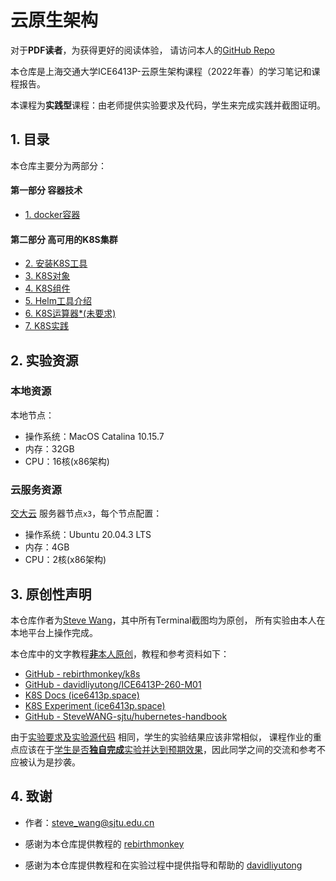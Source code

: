 # 云原生架构

对于**PDF读者**，为获得更好的阅读体验，
请访问本人的[GitHub Repo](https://github.com/SteveWANG-sjtu/cloud-native-architecture) 

本仓库是上海交通大学ICE6413P-云原生架构课程（2022年春）的学习笔记和课程报告。

本课程为**实践型**课程：由老师提供实验要求及代码，学生来完成实践并截图证明。



## 1. 目录
本仓库主要分为两部分：

#### 第一部分 容器技术
- [1. docker容器](1_container)

#### 第二部分 高可用的K8S集群
- [2. 安装K8S工具](2_k8s_installation)
- [3. K8S对象](3_k8s_objects)
- [4. K8S组件](4_k8s_components)
- [5. Helm工具介绍](5_Helm)
- [6. K8S运算器*(未要求)](6_k8s_operator)
- [7. K8S实践](7_k8s_lab)



## 2. 实验资源

### 本地资源

本地节点：
- 操作系统：MacOS Catalina 10.15.7
- 内存：32GB
- CPU：16核(x86架构)

### 云服务资源

[交大云](https://jcloud.sjtu.edu.cn/) 服务器节点`x3`，每个节点配置：
- 操作系统：Ubuntu 20.04.3 LTS
- 内存：4GB
- CPU：2核(x86架构)


## 3. 原创性声明

本仓库作者为[Steve Wang](mailto:steve_wang@sjtu.edu.cn)，其中所有Terminal截图均为原创， 所有实验由本人在本地平台上操作完成。

本仓库中的文字教程<u>**非**本人原创</u>，教程和参考资料如下：
- [GitHub - rebirthmonkey/k8s](https://github.com/rebirthmonkey/k8s)
- [GitHub - davidliyutong/ICE6413P-260-M01](https://github.com/davidliyutong/ICE6413P-260-M01)
- [K8S Docs (ice6413p.space)](https://docs.ice6413p.space/)
- [K8S Experiment (ice6413p.space)](https://report.ice6413p.space/)
- [GitHub - SteveWANG-sjtu/hubernetes-handbook](https://github.com/SteveWANG-sjtu/kubernetes-handbook)


由于[实验要求及实验源代码](https://github.com/rebirthmonkey/k8s) 相同，学生的实验结果应该非常相似，
课程作业的重点应该在于<u>学生是否**独自完成**实验并达到预期效果</u>，因此同学之间的交流和参考不应被认为是抄袭。

## 4. 致谢

- 作者：steve_wang@sjtu.edu.cn

- 感谢为本仓库提供教程的 [rebirthmonkey](https://github.com/rebirthmonkey/)

- 感谢为本仓库提供教程和在实验过程中提供指导和帮助的 [davidliyutong](https://github.com/davidliyutong/)

